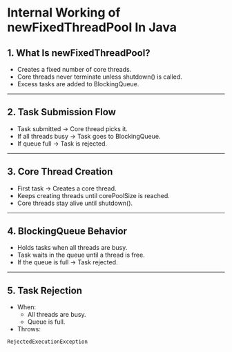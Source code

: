 # Internal Working of newFixedThreadPool In Java

## 1. What Is newFixedThreadPool?
- Creates a fixed number of core threads.
- Core threads never terminate unless shutdown() is called.
- Excess tasks are added to BlockingQueue.

---

##  2. Task Submission Flow
- Task submitted → Core thread picks it.
- If all threads busy → Task goes to BlockingQueue.
- If queue full → Task is rejected.

---

## 3. Core Thread Creation
- First task → Creates a core thread.
- Keeps creating threads until corePoolSize is reached.
- Core threads stay alive until shutdown().

---

## 4. BlockingQueue Behavior
- Holds tasks when all threads are busy.
- Task waits in the queue until a thread is free.
- If the queue is full → Task rejected.

---

## 5. Task Rejection
- When:
    - All threads are busy.
    - Queue is full.
- Throws:
```plaintext
RejectedExecutionException
